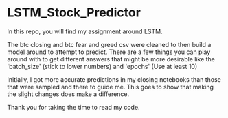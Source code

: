 # LSTM_Stock_Predictor

In this repo, you will find my assignment around LSTM. 

The btc closing and btc fear and greed csv were cleaned to then build a model around to attempt to predict. There are a few things you can play around with to get different answers that might be more desirable like the 'batch_size' (stick to lower numbers) and 'epochs' (Use at least 10)

Initially, I got more accurate predictions in my closing notebooks than those that were sampled and there to guide me. This goes to show that making the slight changes does make a difference. 

Thank you for taking the time to read my code.
